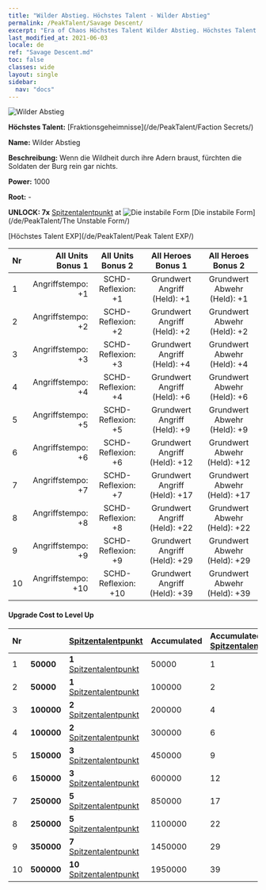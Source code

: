 ```yaml
---
title: "Wilder Abstieg. Höchstes Talent - Wilder Abstieg"
permalink: /PeakTalent/Savage Descent/
excerpt: "Era of Chaos Höchstes Talent Wilder Abstieg. Höchstes Talent Wilder Abstieg. Wilder Abstieg"
last_modified_at: 2021-06-03
locale: de
ref: "Savage Descent.md"
toc: false
classes: wide
layout: single
sidebar:
  nav: "docs"
---
```


  ![Wilder Abstieg](/images/pt/talent_3003.png)

  **Höchstes Talent:** [Fraktionsgeheimnisse](/de/PeakTalent/Faction Secrets/)

  **Name:** Wilder Abstieg

  **Beschreibung:** Wenn die Wildheit durch ihre Adern braust, fürchten die Soldaten der Burg rein gar nichts.

  **Power:** 1000

  **Root:** -

  **UNLOCK: 7x** [Spitzentalentpunkt](/ItemsDE/con_934/) at ![Die instabile Form](/images/pt/talent_3002.png) [Die instabile Form](/de/PeakTalent/The Unstable Form/)

  [Höchstes Talent EXP](/de/PeakTalent/Peak Talent EXP/)

  | Nr | All Units Bonus 1 | All Units Bonus 2 | All Heroes Bonus 1 | All Heroes Bonus 2 |
  |:---|--------------:|:-------------:|:-------------:|:-------------:|
  | 1 | Angriffstempo: +1 | SCHD-Reflexion: +1 | Grundwert Angriff (Held): +1 | Grundwert Abwehr (Held): +1 |
  | 2 | Angriffstempo: +2 | SCHD-Reflexion: +2 | Grundwert Angriff (Held): +2 | Grundwert Abwehr (Held): +2 |
  | 3 | Angriffstempo: +3 | SCHD-Reflexion: +3 | Grundwert Angriff (Held): +4 | Grundwert Abwehr (Held): +4 |
  | 4 | Angriffstempo: +4 | SCHD-Reflexion: +4 | Grundwert Angriff (Held): +6 | Grundwert Abwehr (Held): +6 |
  | 5 | Angriffstempo: +5 | SCHD-Reflexion: +5 | Grundwert Angriff (Held): +9 | Grundwert Abwehr (Held): +9 |
  | 6 | Angriffstempo: +6 | SCHD-Reflexion: +6 | Grundwert Angriff (Held): +12 | Grundwert Abwehr (Held): +12 |
  | 7 | Angriffstempo: +7 | SCHD-Reflexion: +7 | Grundwert Angriff (Held): +17 | Grundwert Abwehr (Held): +17 |
  | 8 | Angriffstempo: +8 | SCHD-Reflexion: +8 | Grundwert Angriff (Held): +22 | Grundwert Abwehr (Held): +22 |
  | 9 | Angriffstempo: +9 | SCHD-Reflexion: +9 | Grundwert Angriff (Held): +29 | Grundwert Abwehr (Held): +29 |
  | 10 | Angriffstempo: +10 | SCHD-Reflexion: +10 | Grundwert Angriff (Held): +39 | Grundwert Abwehr (Held): +39 |


#### Upgrade Cost to Level Up

  | Nr | <i class="fas fa-coins"/> | [Spitzentalentpunkt](/ItemsDE/con_934/) | Accumulated <i class="fas fa-coins"/> | Accumulated [Spitzentalentpunkt](/ItemsDE/con_934/) |
  |:---|:--------------|:-------------|:-------------|:-------------|
  | 1 | **50000** | **1** [Spitzentalentpunkt](/ItemsDE/con_934/) | 50000 | 1 |
  | 2 | **50000** | **1** [Spitzentalentpunkt](/ItemsDE/con_934/) | 100000 | 2 |
  | 3 | **100000** | **2** [Spitzentalentpunkt](/ItemsDE/con_934/) | 200000 | 4 |
  | 4 | **100000** | **2** [Spitzentalentpunkt](/ItemsDE/con_934/) | 300000 | 6 |
  | 5 | **150000** | **3** [Spitzentalentpunkt](/ItemsDE/con_934/) | 450000 | 9 |
  | 6 | **150000** | **3** [Spitzentalentpunkt](/ItemsDE/con_934/) | 600000 | 12 |
  | 7 | **250000** | **5** [Spitzentalentpunkt](/ItemsDE/con_934/) | 850000 | 17 |
  | 8 | **250000** | **5** [Spitzentalentpunkt](/ItemsDE/con_934/) | 1100000 | 22 |
  | 9 | **350000** | **7** [Spitzentalentpunkt](/ItemsDE/con_934/) | 1450000 | 29 |
  | 10 | **500000** | **10** [Spitzentalentpunkt](/ItemsDE/con_934/) | 1950000 | 39 |
